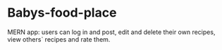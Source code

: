 # Babys-food-place
 MERN app: users can log in and post, edit and delete their own recipes, view others` recipes and rate them.
